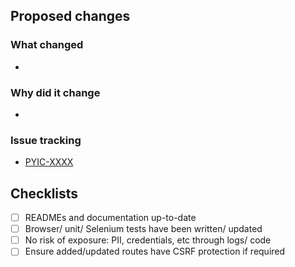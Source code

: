 ## Proposed changes
### What changed

-

### Why did it change

-

### Issue tracking
<!-- Jira ticket & other docs, like RFCs -->

- [PYIC-XXXX](https://govukverify.atlassian.net/browse/PYIC-XXXX)

## Checklists

- [ ] READMEs and documentation up-to-date
- [ ] Browser/ unit/ Selenium tests have been written/ updated
- [ ] No risk of exposure: PII, credentials, etc through logs/ code
- [ ] Ensure added/updated routes have CSRF protection if required
